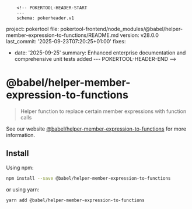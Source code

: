         <!-- POKERTOOL-HEADER-START
        ---
        schema: pokerheader.v1
project: pokertool
file: pokertool-frontend/node_modules/@babel/helper-member-expression-to-functions/README.md
version: v28.0.0
last_commit: '2025-09-23T07:20:25+01:00'
fixes:
- date: '2025-09-25'
  summary: Enhanced enterprise documentation and comprehensive unit tests added
        ---
        POKERTOOL-HEADER-END -->
# @babel/helper-member-expression-to-functions

> Helper function to replace certain member expressions with function calls

See our website [@babel/helper-member-expression-to-functions](https://babeljs.io/docs/babel-helper-member-expression-to-functions) for more information.

## Install

Using npm:

```sh
npm install --save @babel/helper-member-expression-to-functions
```

or using yarn:

```sh
yarn add @babel/helper-member-expression-to-functions
```
